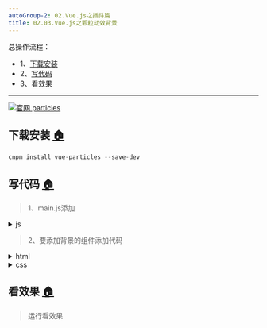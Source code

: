 ```yaml
---
autoGroup-2: 02.Vue.js之插件篇
title: 02.03.Vue.js之颗粒动效背景
---
```


总操作流程：
- 1、[下载安装](#vue.js-01)
- 2、[写代码](#vue.js-02)
- 3、[看效果](#vue.js-03)

***

[![](https://img.shields.io/badge/官网-particles-red.svg "官网 particles")](https://vue-particles.netlify.com)


## 下载安装 <a name="vue.js-01" href="#" >:house:</a>

```js
cnpm install vue-particles --save-dev
```

## 写代码 <a name="vue.js-02" href="#" >:house:</a>

> 1、main.js添加

<details>
<summary>js</summary>

```js
import VueParticles from 'vue-particles'
Vue.use(VueParticles)
```

</details>

>2、要添加背景的组件添加代码

<details>
<summary>html</summary>

```html
  <div class="hello">
    <div class="msg">
      <h1>{{msg}}</h1>
    </div>
    <vue-particles color="#dedede" :particleOpacity="0.7" :particlesNumber="80" shapeType="circle" :particleSize="4"
      linesColor="#dedede" :linesWidth="1" :lineLinked="true" :lineOpacity="0.4" :linesDistance="150" :moveSpeed="3"
      :hoverEffect="true" hoverMode="grab" :clickEffect="true" clickMode="push">
    </vue-particles>
  </div>
```

</details>


<details>
<summary>css</summary>

```css
  .hello {
    position: relative;
  }
  .msg {
    position: absolute;
  }
```

</details>

## 看效果 <a name="vue.js-03" href="#" >:house:</a>

> 运行看效果